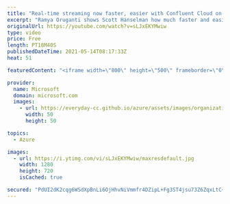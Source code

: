 ```yaml
---
title: "Real-time streaming now faster, easier with Confluent Cloud on Azure | Azure Friday"
excerpt: "Ramya Oruganti shows Scott Hanselman how much faster and easier it is to provision Confluent Cloud resources directly from Azure.  Ramya also shows a real-time search use case demo that leverages Azure Database for MySQL, RediSearch, Azure Spring Cloud, and Confluent Cloud on Azure.  0:00 – Introduction"
originalUrl: https://youtube.com/watch?v=sLJxEKYMwiw
type: video
price: Free
length: PT18M40S
publishedDateTime: 2021-05-14T08:17:33Z
heat: 51

featuredContent: "<iframe width=\"800\" height=\"500\" frameborder=\"0\" src=\"https://www.youtube.com/embed/sLJxEKYMwiw\" allow=\"accelerometer; autoplay; encrypted-media; gyroscope; picture-in-picture\" allowfullscreen></iframe>"

provider:
  name: Microsoft
  domain: microsoft.com
  images:
    - url: https://everyday-cc.github.io/azure/assets/images/organizations/microsoft.com-50x50.jpg
      width: 50
      height: 50

topics:
  - Azure

images:
  - url: https://i.ytimg.com/vi/sLJxEKYMwiw/maxresdefault.jpg
    width: 1280
    height: 720
    isCached: true

secured: "PdUI2dK2cqg6WSdXpBnLi6OjHhvNiVmmfr4DZipL+Fg3ST4jsu73Z6ZqxLtC+8YQXA8d7wFKT2SNnx7ZFhhiMw/Zw2iYHip9ALCGt84B0GDEQYe7ivlbZozQh20c5w32qCfun+eaLRqswxGYfubBakqeea67yuSrtAvJXh3TfFV77ohXFVFLkUpRqTq0BI/uDDkfqBbMr8qdL+8mZnmDy7b7NbmAKGK+4Bhsm0ZG9zBpeDb3JzJr2DIVfhz1Xi1l3H3JNRL9pNhaVmMXQ+exoe4j4D96u98BhYYXFapzs3zVDFiUtr8NNxjnMBaDvtw41/sXfwX+0jnBDqYhgfZaIbAVFJCXX3/pGNZzMWTw1JDHfs8UHOnib6e51nSn5NG3XLXLUybkME7j41mvTFUayhO4Bb2VUrwGj+ze2JMitMM=;tC5zm7nUncsMorVJSRBvYQ=="
---
```


